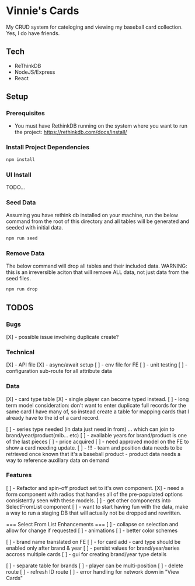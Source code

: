 # Vinnie's Cards

My CRUD system for cateloging and viewing my baseball card collection. Yes, I do have friends.

## Tech

- ReThinkDB
- NodeJS/Express
- React

## Setup

### Prerequisites

- You must have RethinkDB running on the system where you want to run the project: https://rethinkdb.com/docs/install/

### Install Project Dependencies

```sh
npm install
```

### UI Install

TODO...

### Seed Data

Assuming you have rethink db installed on your machine, run the below command from the root of this directory and all tables will be generated and seeded with initial data.

```sh
npm run seed
```

### Remove Data

The below command will drop all tables and their included data. WARNING: this is an irreversible aciton that will remove ALL data, not just data from the seed files.

```sh
npm run drop
```

## TODOS

### Bugs

[X] - possible issue involving duplicate create?

### Technical

[X] - API file
[X] - async/await setup
[ ] - env file for FE
[ ] - unit testing
[ ] - configuration sub-route for all attribute data

### Data

[X] - card type table
[X] - single player can become typed instead.
[ ] - long term model consideration: don't want to enter duplicate full records
for the same card I have many of, so instead create a table for mapping cards
that I already have to the id of a card record.

[ ] - series type needed (in data just need in from)
... which can join to brand/year/product(mlb... etc)
[ ] - available years for brand/product is one of the last pieces
[ ] - price acquired
[ ] - need approved model on the FE to show a card needing update.
[ ] - !!! - team and position data needs to be retrieved once known that it's a baseball product - product data needs a way to reference auxillary data on demand

### Features

[ ] - Refactor and spin-off product set to it's own component.
[X] - need a form component with radios that handles all of the pre-populated
options consistently seen with these models.
[ ] - get other components into SelectFromList component
[ ] - want to start having fun with the data, make a way to run a staging DB that will actually
not be dropped and rewritten.

=== Select From List Enhancements ===
[ ] - collapse on selection and allow for change if requested
[ ] - animations
[ ] - better color schemes

[ ] - brand name translated on FE
[ ] - for card add - card type should be enabled only after brand & year
[ ] - persist values for brand/year/series accross multiple cards
[ ] - gui for creating brand/year type details

[ ] - separate table for brands
[ ] - player can be multi-position
[ ] - delete route
[ ] - refresh ID route
[ ] - error handling for network down in "View Cards"
